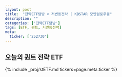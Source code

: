 ```yaml
---
layout: post
title:  "전략ETF탐방 × 저변동전략 │ KBSTAR 모멘텀로우볼"
description: ""
categories: ['전략ETF탐방']
tags: [ETF, 퀀트, 저변동전략]
meta:
  ticker: ['252730']
---
```


## 오늘의 퀀트 전략 ETF

{% include _proj/stETF.md tickers=page.meta.ticker %}